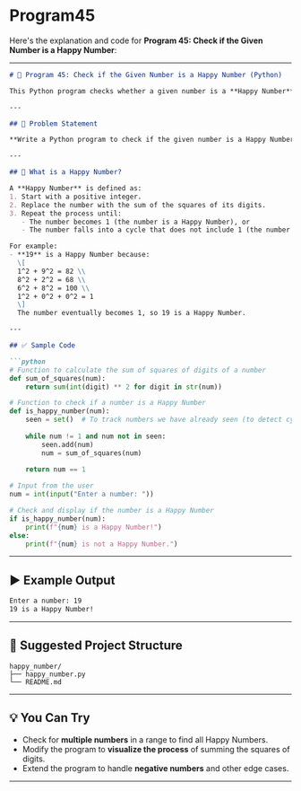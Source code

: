 # Program45
Here's the explanation and code for **Program 45: Check if the Given Number is a Happy Number**:

---

```markdown
# 📝 Program 45: Check if the Given Number is a Happy Number (Python)

This Python program checks whether a given number is a **Happy Number**. A **Happy Number** is a number that, when you repeatedly replace it with the sum of the squares of its digits, eventually reaches 1. If it never reaches 1 and instead loops endlessly, the number is not a Happy Number.

---

## 📌 Problem Statement

**Write a Python program to check if the given number is a Happy Number.**

---

## 🔢 What is a Happy Number?

A **Happy Number** is defined as:
1. Start with a positive integer.
2. Replace the number with the sum of the squares of its digits.
3. Repeat the process until:
   - The number becomes 1 (the number is a Happy Number), or
   - The number falls into a cycle that does not include 1 (the number is not a Happy Number).

For example:
- **19** is a Happy Number because:
  \[
  1^2 + 9^2 = 82 \\
  8^2 + 2^2 = 68 \\
  6^2 + 8^2 = 100 \\
  1^2 + 0^2 + 0^2 = 1
  \]
  The number eventually becomes 1, so 19 is a Happy Number.

---

## ✅ Sample Code

```python
# Function to calculate the sum of squares of digits of a number
def sum_of_squares(num):
    return sum(int(digit) ** 2 for digit in str(num))

# Function to check if a number is a Happy Number
def is_happy_number(num):
    seen = set()  # To track numbers we have already seen (to detect cycles)
    
    while num != 1 and num not in seen:
        seen.add(num)
        num = sum_of_squares(num)
    
    return num == 1

# Input from the user
num = int(input("Enter a number: "))

# Check and display if the number is a Happy Number
if is_happy_number(num):
    print(f"{num} is a Happy Number!")
else:
    print(f"{num} is not a Happy Number.")
```

---

## ▶️ Example Output

```bash
Enter a number: 19
19 is a Happy Number!
```

---

## 📁 Suggested Project Structure

```
happy_number/
├── happy_number.py
└── README.md
```

---

## 💡 You Can Try

- Check for **multiple numbers** in a range to find all Happy Numbers.
- Modify the program to **visualize the process** of summing the squares of digits.
- Extend the program to handle **negative numbers** and other edge cases.

---
 